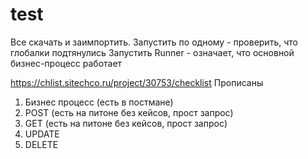 # test
Все скачать и заимпортить. 
Запустить по одному - проверить, что глобалки подтянулись
Запустить Runner - означает, что основной бизнес-процесс работает

https://chlist.sitechco.ru/project/30753/checklist
Прописаны
1. Бизнес процесс (есть в постмане)
2. POST (есть на питоне без кейсов, прост запрос)
3. GET (есть на питоне без кейсов, прост запрос)
4. UPDATE
5. DELETE
